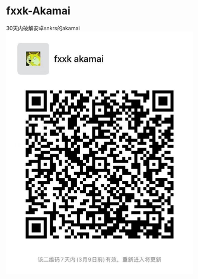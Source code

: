 # fxxk-Akamai
30天内破解安卓snkrs的akamai
![image](https://github.com/Ruaaaaaaaaaaaaaaaaaa/fxxk-Akamai/blob/main/pic1.jpg)
